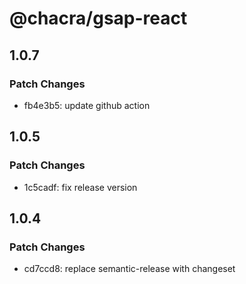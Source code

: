 # @chacra/gsap-react

## 1.0.7

### Patch Changes

- fb4e3b5: update github action

## 1.0.5

### Patch Changes

- 1c5cadf: fix release version

## 1.0.4

### Patch Changes

- cd7ccd8: replace semantic-release with changeset
